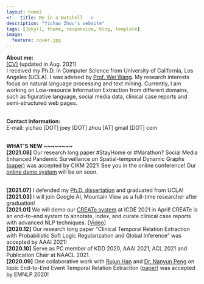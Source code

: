```yaml
---
layout: home2
<!-- title: Me in a Nutshell -->
description: "Yichao Zhou's website"
tags: [Jekyll, theme, responsive, blog, template]
image:
  feature: cover.jpg
---
```

<b>About me:</b><br>
<a href="{{ site.url }}/files/CV.pdf" target="_blank">[CV]</a> (updated in Aug. 2021)
<br>
I received my Ph.D. in Computer Science from University of California, Los Angeles (UCLA). I was advised by <a href="http://web.cs.ucla.edu/~weiwang/" target="_blank"> Prof. Wei Wang</a>. My research interests focus on natural language processing and text mining. Currently, I am working on Low-resource Information Extraction from different domains, such as figurative language, social media data, clinical case reports and semi-structured web pages. 


<br>
<b>Contact Information:</b><br>
E-mail: yichao [DOT] joey [DOT] zhou [AT] gmail [DOT] com<br>
<!-- Address (UCLA): Room 3551, Boelter Hall, Dept. of Computer Science, UCLA, CA 90095, United States
 -->


<br />

<b> WHAT'S NEW ~~~~~~~~ </b>
<br />
<b>[2021.08]</b> Our research long paper #StayHome or #Marathon? Social Media Enhanced Pandemic Surveillance on Spatial-temporal Dynamic Graphs <a href="https://arxiv.org/abs/2108.03670" target="_blank">(paper)</a> was accepted by CIKM 2021! See you in the online conference! Our <a href="http://qilin.cs.ucla.edu:8000/#/" target="_blank">online demo system</a> will be on soon. 

<br />
<b>[2021.07]</b> I defended my <a href="https://escholarship.org/uc/item/5bw3r6x8" target="_blank">Ph.D. dissertation</a> and graduated from UCLA!

<br />
<b>[2021.03]</b> I will join Google AI, Mountain View as a full-time researcher after graduation! 

<br />
<b>[2021.01]</b> We will demo our <a href="https://arxiv.org/pdf/2103.00562.pdf" target="_blank">CREATe system</a> at ICDE 2021 in April! CREATe is an end-to-end system to annotate, index, and curate clinical case reports with advanced NLP techniques. [<a href="https://youtu.be/Q8owBQYTjDc" target="_blank">Video</a>]   

<br />
<b>[2020.12]</b> Our research long paper "Clinical Temporal Relation Extraction with Probabilistic Soft Logic Regularization and Global Inference" was accepted by AAAI 2021! 

<br />
<b>[2020.10]</b> Serve as PC member of KDD 2020, AAAI 2021, ACL 2021 and Publication Chair at NAACL 2021. 


<br />
<b>[2020.09]</b> One collaborative work with <a href="https://rujunhan.github.io/" target="_blank">Rujun Han</a> and <a href="https://vnpeng.net/" target="_blank">Dr. Nanyun Peng</a> on topic End-to-End Event Temporal Relation Extraction (<a href="https://arxiv.org/abs/2009.07373" target="_blank">paper</a>) was accepted by EMNLP 2020! 

<!-- <br />
<b>[2020.07]</b> One collaborative work with <a href="https://cheng-cz.github.io/" target="_blank">Dr. Cheng Zheng</a> on topic user geolocation recognition was accepted by SIGIR 2020. Another collaborative work with <a href="https://sites.google.com/site/shaunakmishracomm/" target="_blank">Dr. Shaunak Mishra</a> was accepted by CIKM 2020, focusing on text generation in the advertising domain.

<br />
<b>[2020.05]</b> Serve as a PC member of KDD 2020 Research and ADS tracks; PC member of AACL-IJCNLP 2020 Information Extraction Track.  -->

<!-- <br />
<b>[2020.04]</b> Our research long paper "'The Boating Store Had Its Best Sail Ever': Pronunciation-attentive Contextualized Pun Recognition" was accepted by ACL 2020! See you in the online conference!  -->

<!-- <br />
<b>[2020.01]</b> I will join the Juicer Team at Google Research, Mountain View as an intern during 2020 summer. 
 -->
<!-- <br />
<b>[2020.01]</b> Our recent work on <a href="http://arxiv.org/abs/2001.07194" target="_blank">"Recommending Themes for Ad Creative Design via Visual-Linguistic Representations"</a> has been accepted by <a href="https://www2020.thewebconf.org/" target="_blank">WWW 2020</a> as a short paper with oral presentation.  -->

<!-- <br />
<b>[2019.10]</b> Our preprint <a href="https://www.medrxiv.org/content/medrxiv/early/2019/10/22/19009118.full.pdf" target="_blank">Clinical Narrative paper</a> is available now! The resulting dataset is appropriate for training biomedical natural language processing systems. -->

<!-- <br />
<b>[2019.09]</b> I passed the Oral Qualifying Exam at CS department of UCLA and was advanced to candidacy. -->

<!-- <br />
<b>[2019.08]</b> Our research long paper <a href="https://www.aclweb.org/anthology/D19-1496/" target="_blank">"Learning to Discriminate Perturbations for Blocking Adversarial Attacks in Text Classification"</a> was accepted by <a href="https://www.emnlp-ijcnlp2019.org/" target="_blank">EMNLP-IJCNLP 2019</a>. I will attend the conference at Hong Kong, China from Nov.3 to Nov.7 to present this work.

<br /> -->

<!-- <b>[2019.04]</b> I will attend <a href="https://www.kdd.org/kdd2019/" target="_blank">KDD 2019</a> at Alaska from Aug.4 to Aug.8 to present our recently accepted paper <a href="https://research.yahoo.com/publications/9133/understanding-consumer-journey-using-attention-based-recurrent-neural-networks" target="_blank">"Understanding Consumer Journey using Attention based Recurrent Neural Networks"</a>. <a href="https://yz-joey.github.io/kdd19" target="_blank">[pictures]</a>

<br /> -->

<!-- <b>[2019.01]</b> I will join Gemini Team at <a href="https://research.yahoo.com/" target="_blank">Yahoo Research</a> as an intern during 2019 summer. 
 -->







